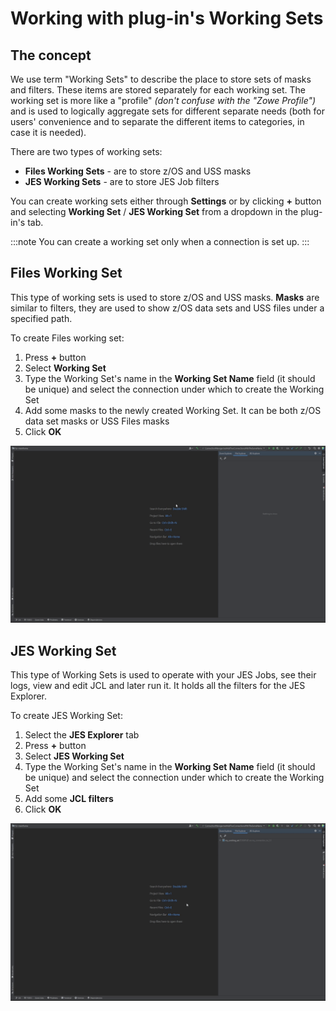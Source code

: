 # Working with plug-in's Working Sets

## The concept

We use term "Working Sets" to describe the place to store sets of masks and filters. These items are stored separately for each working set. The working set is more like a "profile" *(don't confuse with the "Zowe Profile")* and is used to logically aggregate sets for different separate needs (both for users' convenience and to separate the different items to categories, in case it is needed).

There are two types of working sets:
- **Files Working Sets** - are to store z/OS and USS masks
- **JES Working Sets** - are to store JES Job filters

You can create working sets either through **Settings** or by clicking **+** button and selecting **Working Set** / **JES Working Set** from a dropdown in the plug-in's tab.

:::note
You can create a working set only when a connection is set up.
:::

## Files Working Set

This type of working sets is used to store z/OS and USS masks. **Masks** are similar to filters, they are used to show z/OS data sets and USS files under a specified path.

To create Files working set:

1. Press **+** button
2. Select **Working Set**
3. Type the Working Set's name in the **Working Set Name** field (it should be unique) and select the connection under which to create the Working Set
4. Add some masks to the newly created Working Set. It can be both z/OS data set masks or USS Files masks
5. Click **OK**

![Configure IntelliJ files working set](../images/intellij/create_files_working_set.gif)

## JES Working Set

This type of Working Sets is used to operate with your JES Jobs, see their logs, view and edit JCL and later run it. It holds all the filters for the JES Explorer.

To create JES Working Set:

1. Select the **JES Explorer** tab
2. Press **+** button
3. Select **JES Working Set**
4. Type the Working Set's name in the **Working Set Name** field (it should be unique) and select the connection under which to create the Working Set
5. Add some **JCL filters**
6. Click **OK**

![Configure IntelliJ JES working set](../images/intellij/create_jes_working_set.gif)
